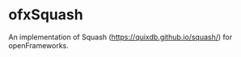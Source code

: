 ofxSquash
=========

An implementation of Squash (https://quixdb.github.io/squash/) for openFrameworks.
